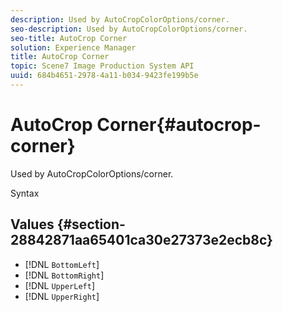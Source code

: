 ```yaml
---
description: Used by AutoCropColorOptions/corner.
seo-description: Used by AutoCropColorOptions/corner.
seo-title: AutoCrop Corner
solution: Experience Manager
title: AutoCrop Corner
topic: Scene7 Image Production System API
uuid: 684b4651-2978-4a11-b034-9423fe199b5e
---
```


# AutoCrop Corner{#autocrop-corner}

Used by AutoCropColorOptions/corner.

 Syntax 

## Values {#section-28842871aa65401ca30e27373e2ecb8c}

* [!DNL `BottomLeft`] 
* [!DNL `BottomRight`] 
* [!DNL `UpperLeft`] 
* [!DNL `UpperRight`]

